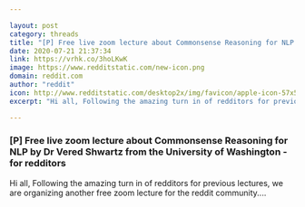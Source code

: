 ```yaml
---

layout: post
category: threads
title: "[P] Free live zoom lecture about Commonsense Reasoning for NLP by Dr Vered Shwartz from the University of Washington - for redditors"
date: 2020-07-21 21:37:34
link: https://vrhk.co/3hoLKwK
image: https://www.redditstatic.com/new-icon.png
domain: reddit.com
author: "reddit"
icon: http://www.redditstatic.com/desktop2x/img/favicon/apple-icon-57x57.png
excerpt: "Hi all, Following the amazing turn in of redditors for previous lectures, we are organizing another free zoom lecture for the reddit community...."

---
```


### [P] Free live zoom lecture about Commonsense Reasoning for NLP by Dr Vered Shwartz from the University of Washington - for redditors

Hi all, Following the amazing turn in of redditors for previous lectures, we are organizing another free zoom lecture for the reddit community....